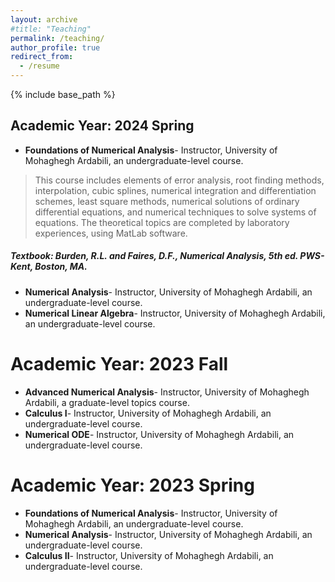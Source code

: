 ```yaml
---
layout: archive
#title: "Teaching"
permalink: /teaching/
author_profile: true
redirect_from:
  - /resume
---
```


{% include base_path %}

## Academic Year: 2024 Spring
* **Foundations of Numerical Analysis**- Instructor, University of Mohaghegh Ardabili, an undergraduate-level course.
> This course includes elements of error analysis, root finding methods, interpolation, cubic splines, numerical
integration and differentiation schemes, least square methods, numerical solutions of ordinary differential equations, and numerical techniques to solve systems of equations. The theoretical topics are completed by laboratory experiences, using MatLab software.
##### **Textbook**: Burden, R.L. and Faires, D.F., Numerical Analysis, 5th ed. PWS-Kent, Boston, MA.
* **Numerical Analysis**- Instructor, University of Mohaghegh Ardabili, an undergraduate-level course.
* **Numerical Linear Algebra**- Instructor, University of Mohaghegh Ardabili, an undergraduate-level course.

Academic Year: 2023 Fall
======
* **Advanced Numerical Analysis**- Instructor, University of Mohaghegh Ardabili, a graduate-level topics course.
* **Calculus I**- Instructor, University of Mohaghegh Ardabili, an undergraduate-level course.
* **Numerical ODE**- Instructor, University of Mohaghegh Ardabili, an undergraduate-level course.

Academic Year: 2023 Spring
======
* **Foundations of Numerical Analysis**- Instructor, University of Mohaghegh Ardabili, an undergraduate-level course.
* **Numerical Analysis**- Instructor, University of Mohaghegh Ardabili, an undergraduate-level course.
* **Calculus II**- Instructor, University of Mohaghegh Ardabili, an undergraduate-level course.
